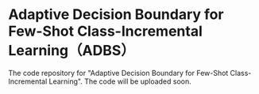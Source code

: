 # Adaptive Decision Boundary for Few-Shot Class-Incremental Learning（ADBS）
The code repository for "Adaptive Decision Boundary for Few-Shot Class-Incremental Learning". The code will be uploaded soon.
